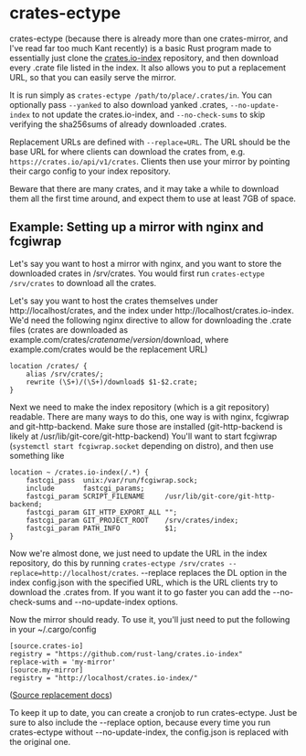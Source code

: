 crates-ectype
=====

crates-ectype (because there is already more than one crates-mirror, and I've read far too much Kant recently) is a basic Rust program made to essentially just clone the [crates.io-index](https://github.com/rust-lang/crates.io-index) repository, and then download every .crate file listed in the index. It also allows you to put a replacement URL, so that you can easily serve the mirror.

It is run simply as `crates-ectype /path/to/place/.crates/in`. You can optionally pass `--yanked` to also download yanked .crates, `--no-update-index` to not update the crates.io-index, and `--no-check-sums` to skip verifying the sha256sums of already downloaded .crates.

Replacement URLs are defined with `--replace=URL`. The URL should be the base URL for where clients can download the crates from, e.g. `https://crates.io/api/v1/crates`. Clients then use your mirror by pointing their cargo config to your index repository.

Beware that there are many crates, and it may take a while to download them all the first time around, and expect them to use at least 7GB of space.

## Example: Setting up a mirror with nginx and fcgiwrap

Let's say you want to host a mirror with nginx, and you want to store the downloaded crates in /srv/crates. You would first run `crates-ectype /srv/crates` to download all the crates.

Let's say you want to host the crates themselves under http://localhost/crates, and the index under http://localhost/crates.io-index. We'd need the following nginx directive to allow for downloading the .crate files (crates are downloaded as example.com/crates/*cratename*/*version*/download, where example.com/crates would be the replacement URL)
```
location /crates/ {
	alias /srv/crates/;
	rewrite (\S+)/(\S+)/download$ $1-$2.crate;
}
```
Next we need to make the index repository (which is a git repository) readable. There are many ways to do this, one way is with nginx, fcgiwrap and git-http-backend. Make sure those are installed (git-http-backend is likely at /usr/lib/git-core/git-http-backend) You'll want to start fcgiwrap (`systemctl start fcgiwrap.socket` depending on distro), and then use something like
```
location ~ /crates.io-index(/.*) {
	fastcgi_pass  unix:/var/run/fcgiwrap.sock;
	include       fastcgi_params;
	fastcgi_param SCRIPT_FILENAME     /usr/lib/git-core/git-http-backend;
	fastcgi_param GIT_HTTP_EXPORT_ALL "";
	fastcgi_param GIT_PROJECT_ROOT    /srv/crates/index;
	fastcgi_param PATH_INFO           $1;
}
```
Now we're almost done, we just need to update the URL in the index repository, do this by running `crates-ectype /srv/crates --replace=http://localhost/crates`. --replace replaces the DL option in the index config.json with the specified URL, which is the URL clients try to download the .crates from. If you want it to go faster you can add the --no-check-sums and --no-update-index options.

Now the mirror should ready. To use it, you'll just need to put the following in your ~/.cargo/config
```
[source.crates-io]
registry = "https://github.com/rust-lang/crates.io-index"
replace-with = 'my-mirror'
[source.my-mirror]
registry = "http://localhost/crates.io-index/"
```
([Source replacement docs](http://doc.crates.io/source-replacement.html))

To keep it up to date, you can create a cronjob to run crates-ectype. Just be sure to also include the --replace option, because every time you run crates-ectype without --no-update-index, the config.json is replaced with the original one.
